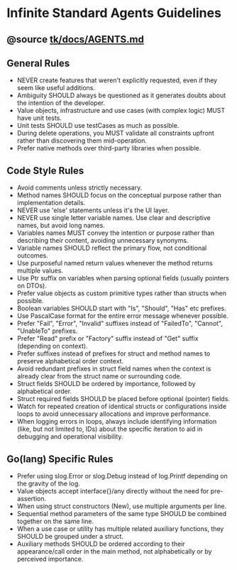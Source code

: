 # Infinite Standard Agents Guidelines

## @source [tk/docs/AGENTS.md](https://github.com/goinfinite/tk/blob/main/docs/AGENTS.md)

## General Rules

- NEVER create features that weren't explicitly requested, even if they seem like useful additions.
- Ambiguity SHOULD always be questioned as it generates doubts about the intention of the developer.
- Value objects, infrastructure and use cases (with complex logic) MUST have unit tests.
- Unit tests SHOULD use testCases as much as possible.
- During delete operations, you MUST validate all constraints upfront rather than discovering them mid-operation.
- Prefer native methods over third-party libraries when possible.

## Code Style Rules

- Avoid comments unless strictly necessary.
- Method names SHOULD focus on the conceptual purpose rather than implementation details.
- NEVER use 'else' statements unless it's the UI layer.
- NEVER use single letter variable names. Use clear and descriptive names, but avoid long names.
- Variables names MUST convey the intention or purpose rather than describing their content, avoiding unnecessary synonyms.
- Variable names SHOULD reflect the primary flow, not conditional outcomes.
- Use purposeful named return values whenever the method returns multiple values.
- Use Ptr suffix on variables when parsing optional fields (usually pointers on DTOs).
- Prefer value objects as custom primitive types rather than structs when possible.
- Boolean variables SHOULD start with "Is", "Should", "Has" etc prefixes.
- Use PascalCase format for the entire error message whenever possible.
- Prefer "Fail", "Error", "Invalid" suffixes instead of "FailedTo", "Cannot", "UnableTo" prefixes.
- Prefer "Read" prefix or "Factory" suffix instead of "Get" suffix (depending on context).
- Prefer suffixes instead of prefixes for struct and method names to preserve alphabetical order context.
- Avoid redundant prefixes in struct field names when the context is already clear from the struct name or surrounding code.
- Struct fields SHOULD be ordered by importance, followed by alphabetical order.
- Struct required fields SHOULD be placed before optional (pointer) fields.
- Watch for repeated creation of identical structs or configurations inside loops to avoid unnecessary allocations and improve performance.
- When logging errors in loops, always include identifying information (like, but not limited to, IDs) about the specific iteration to aid in debugging and operational visibility.

## Go(lang) Specific Rules

- Prefer using slog.Error or slog.Debug instead of log.Printf depending on the gravity of the log.
- Value objects accept interface{}/any directly without the need for pre-assertion.
- When using struct constructors (New), use multiple arguments per line.
- Sequential method parameters of the same type SHOULD be combined together on the same line.
- When a use case or utility has multiple related auxiliary functions, they SHOULD be grouped under a struct.
- Auxiliary methods SHOULD be ordered according to their appearance/call order in the main method, not alphabetically or by perceived importance.
